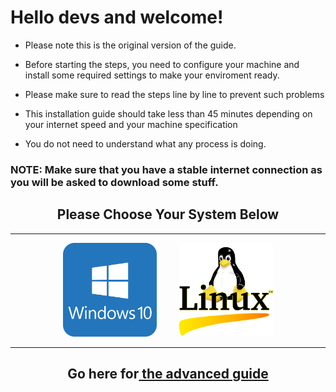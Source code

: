 # Hello devs and welcome!

- Please note this is the original version of the guide.

- Before starting the steps, you need to configure your machine and install some required settings to make your enviroment ready.

- Please make sure to read the steps line by line to prevent such problems

- This installation guide should take less than 45 minutes depending on your internet speed and your machine specification

- You do not need to understand what any process is doing.

<h3> NOTE: Make sure that you have a stable internet connection as you will be asked to download some stuff. </h3>

<h2 align="center"> Please Choose Your System Below</h2>

<hr>

<p align="center"> <a href="Computer setup guide/part1.md"><kbd><img height="150px" width="150px" src="Computer setup guide/images/win10.png" alt=""></a> </kbd> &nbsp; &nbsp; &nbsp; &nbsp; <a href="https://omarxzain.github.io/Linux-Prep-Guide/"> <kbd> <img height="150px" width="150px" src="Computer setup guide/images/linux.png" alt=""></kbd></a></p>


<hr>

<h2 align="center">Go here for<a href="Advanced installation guide"> the advanced guide</h2>
<h2></h2>
